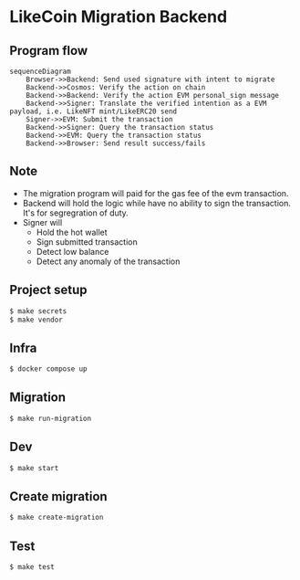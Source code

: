 # LikeCoin Migration Backend

## Program flow

```mermaid
sequenceDiagram
    Browser->>Backend: Send used signature with intent to migrate
    Backend->>Cosmos: Verify the action on chain
    Backend->>Backend: Verify the action EVM personal_sign message
    Backend->>Signer: Translate the verified intention as a EVM payload, i.e. LikeNFT mint/LikeERC20 send
    Signer->>EVM: Submit the transaction
    Backend->>Signer: Query the transaction status
    Backend->>EVM: Query the transaction status
    Backend->>Browser: Send result success/fails
```

## Note

- The migration program will paid for the gas fee of the evm transaction.
- Backend will hold the logic while have no ability to sign the transaction. It's for segregration of duty.
- Signer will
    - Hold the hot wallet
    - Sign submitted transaction
    - Detect low balance
    - Detect any anomaly of the transaction

## Project setup

```sh
$ make secrets
$ make vendor
```

## Infra

```sh
$ docker compose up
```

## Migration

```sh
$ make run-migration
```

## Dev

```sh
$ make start
```

## Create migration

```sh
$ make create-migration
```

## Test

```sh
$ make test
```
